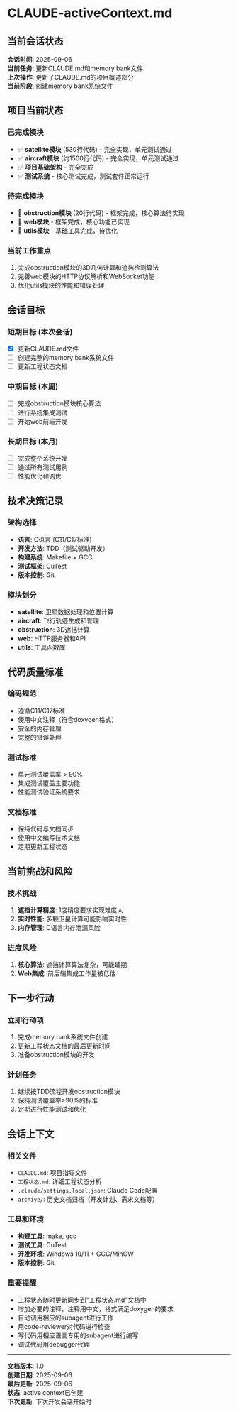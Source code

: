 # CLAUDE-activeContext.md

## 当前会话状态

**会话时间**: 2025-09-06  
**当前任务**: 更新CLAUDE.md和memory bank文件  
**上次操作**: 更新了CLAUDE.md的项目概述部分  
**当前阶段**: 创建memory bank系统文件  

## 项目当前状态

### 已完成模块
- ✅ **satellite模块** (530行代码) - 完全实现，单元测试通过
- ✅ **aircraft模块** (约1500行代码) - 完全实现，单元测试通过
- ✅ **项目基础架构** - 完全完成
- ✅ **测试系统** - 核心测试完成，测试套件正常运行

### 待完成模块
- 🔄 **obstruction模块** (20行代码) - 框架完成，核心算法待实现
- 🔄 **web模块** - 框架完成，核心功能已实现
- 🔄 **utils模块** - 基础工具完成，待优化

### 当前工作重点
1. 完成obstruction模块的3D几何计算和遮挡检测算法
2. 完善web模块的HTTP协议解析和WebSocket功能
3. 优化utils模块的性能和错误处理

## 会话目标

### 短期目标 (本次会话)
- [x] 更新CLAUDE.md文件
- [ ] 创建完整的memory bank系统文件
- [ ] 更新工程状态文档

### 中期目标 (本周)
- [ ] 完成obstruction模块核心算法
- [ ] 进行系统集成测试
- [ ] 开始web前端开发

### 长期目标 (本月)
- [ ] 完成整个系统开发
- [ ] 通过所有测试用例
- [ ] 性能优化和调优

## 技术决策记录

### 架构选择
- **语言**: C语言 (C11/C17标准)
- **开发方法**: TDD（测试驱动开发）
- **构建系统**: Makefile + GCC
- **测试框架**: CuTest
- **版本控制**: Git

### 模块划分
- **satellite**: 卫星数据处理和位置计算
- **aircraft**: 飞行轨迹生成和管理
- **obstruction**: 3D遮挡计算
- **web**: HTTP服务器和API
- **utils**: 工具函数库

## 代码质量标准

### 编码规范
- 遵循C11/C17标准
- 使用中文注释（符合doxygen格式）
- 安全的内存管理
- 完整的错误处理

### 测试标准
- 单元测试覆盖率 > 90%
- 集成测试覆盖主要功能
- 性能测试验证系统要求

### 文档标准
- 保持代码与文档同步
- 使用中文编写技术文档
- 定期更新工程状态

## 当前挑战和风险

### 技术挑战
1. **遮挡计算精度**: 1度精度要求实现难度大
2. **实时性能**: 多颗卫星计算可能影响实时性
3. **内存管理**: C语言内存泄漏风险

### 进度风险
1. **核心算法**: 遮挡计算算法复杂，可能延期
2. **Web集成**: 前后端集成工作量被低估

## 下一步行动

### 立即行动项
1. 完成memory bank系统文件创建
2. 更新工程状态文档的最后更新时间
3. 准备obstruction模块的开发

### 计划任务
1. 继续按TDD流程开发obstruction模块
2. 保持测试覆盖率>90%的标准
3. 定期进行性能测试和优化

## 会话上下文

### 相关文件
- `CLAUDE.md`: 项目指导文件
- `工程状态.md`: 详细工程状态分析
- `.claude/settings.local.json`: Claude Code配置
- `archive/`: 历史文档归档（开发计划、需求文档等）

### 工具和环境
- **构建工具**: make, gcc
- **测试工具**: CuTest
- **开发环境**: Windows 10/11 + GCC/MinGW
- **版本控制**: Git

### 重要提醒
- 工程状态随时更新同步到"工程状态.md"文档中
- 增加必要的注释，注释用中文，格式满足doxygen的要求
- 自动调用相应的subagent进行工作
- 用code-reviewer对代码进行检查
- 写代码用相应语言专用的subagent进行编写
- 调试代码用debugger代理

---

**文档版本**: 1.0  
**创建日期**: 2025-09-06  
**最后更新**: 2025-09-06  
**状态**: active context已创建  
**下次更新**: 下次开发会话开始时